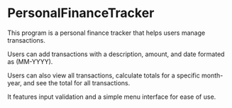 # PersonalFinanceTracker
This program is a personal finance tracker that helps users manage transactions. 

Users can add transactions with a description, amount, and date formated as (MM-YYYY). 

Users can also view all transactions, calculate totals for a specific month-year, and see the total for all transactions. 

It features input validation and a simple menu interface for ease of use.
